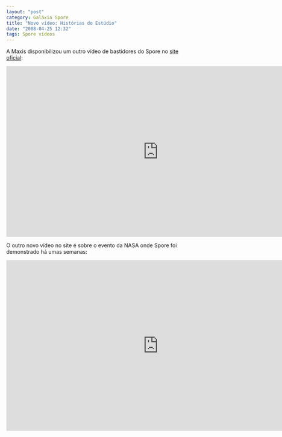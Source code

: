 ```yaml
---
layout: "post"
category: Galáxia Spore
title: "Novo vídeo: Histórias do Estúdio"
date: "2008-04-25 12:32"
tags: Spore vídeos
---
```

A Maxis disponibilizou um outro vídeo de bastidores do Spore no [site oficial](http://www.spore.com/screenshots.php):

<iframe width="806" height="453" src="https://www.youtube-nocookie.com/embed/qw1gDb8Zieg" frameborder="0" allow="accelerometer; autoplay; encrypted-media; gyroscope; picture-in-picture" allowfullscreen></iframe>

O outro novo vídeo no site é sobre o evento da NASA onde Spore foi demonstrado há umas semanas:

<iframe width="806" height="453" src="https://www.youtube-nocookie.com/embed/mFKrF16Szzw" frameborder="0" allow="accelerometer; autoplay; encrypted-media; gyroscope; picture-in-picture" allowfullscreen></iframe>
